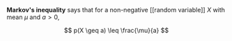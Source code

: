**Markov's inequality** says that for a non-negative [[random variable]] $X$ with mean $\mu$ and $a > 0$,

$$
p(X \geq a) \leq \frac{\mu}{a}
$$